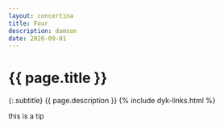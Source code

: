 ```yaml
---
layout: concertina
title: Four
description: damson
date: 2020-09-01
---
```


# {{ page.title }}

{:.subtitle}
{{ page.description }}
{% include dyk-links.html %}

this is a tip

